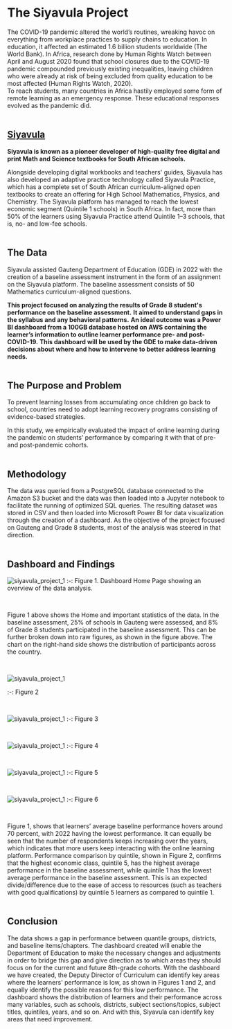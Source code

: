 # The Siyavula Project

The COVID-19 pandemic altered the world’s routines, wreaking havoc on everything from workplace practices to supply chains
to education. In education, it affected an estimated 1.6 billion students worldwide (The World Bank). In Africa, research done by
Human Rights Watch between April and August 2020 found that school closures due to the COVID-19 pandemic compounded
previously existing inequalities, leaving children who were already at risk of being excluded from quality education to be most
affected (Human Rights Watch, 2020).
<br>
To reach students, many countries in Africa hastily employed some form of remote learning as an emergency response. These
educational responses evolved as the pandemic did.
<br>
<br>

## [Siyavula](https://www.siyavula.com/)

**Siyavula is known as a pioneer developer of high-quality free digital and print Math and Science textbooks for South African
schools.**

Alongside developing digital workbooks and teachers' guides, Siyavula has also developed an adaptive practice technology called 
Siyavula Practice, which has a complete set of South African curriculum-aligned open textbooks to create an offering for High 
School Mathematics, Physics, and Chemistry. The Siyavula platform has managed to reach the lowest economic segment 
(Quintile 1 schools) in South Africa. In fact, more than 50% of the learners using Siyavula Practice attend Quintile 1–3 schools, 
that is, no- and low-fee schools.
<br>
<br>

## The Data

Siyavula assisted Gauteng Department of Education (GDE) in 2022 with the creation of a baseline assessment instrument in the form of 
an assignment on the Siyavula platform. The baseline assessment consists of 50 Mathematics curriculum-aligned questions.

**This project focused on analyzing the results of Grade 8 student's performance on the baseline assessment.** 
**It aimed to understand gaps in the syllabus and any behavioral patterns.**
**An ideal outcome was a Power BI dashboard from a 100GB database hosted on AWS containing the learner’s information to outline learner performance pre- and post-COVID-19.**
**This dashboard will be used by the GDE to make data-driven decisions about where and how to intervene to better address learning needs.**
<br>
<br>

## The Purpose and Problem

To prevent learning losses from accumulating once children go back to school, countries need to adopt learning recovery
programs consisting of evidence-based strategies.

In this study, we empirically evaluated the impact of online learning during the pandemic on students’ performance by comparing 
it with that of pre- and post-pandemic cohorts.
<br>
<br>

## Methodology

The data was queried from a PostgreSQL database connected to the Amazon S3 bucket and the data was then loaded into a Jupyter notebook to 
facilitate the running of optimized SQL queries. The resulting dataset was stored in CSV and then loaded into Microsoft Power BI for data 
visualization through the creation of a dashboard. As the objective of the project focused on Gauteng and Grade 8 students, most of the 
analysis was steered in that direction.
<br>
<br>

## Dashboard and Findings


![siyavula_project_1](images/siyavula_project_1.PNG)
:-: Figure 1. Dashboard Home Page showing an overview of the data analysis.

<br>

Figure 1 above shows the Home and important statistics of the data. In the baseline assessment, 25% of schools in Gauteng were assessed, and 8% of
Grade 8 students participated in the baseline assessment. This can be further broken down into raw figures, as shown in the figure above. The chart on
 the right-hand side shows the distribution of participants across the country.

<br>

![siyavula_project_1](images/siyavula_project_2.PNG)

:-: Figure 2

<br>

![siyavula_project_1](images/siyavula_project_3.PNG)
:-: Figure 3

<br>

![siyavula_project_1](images/siyavula_project_4.PNG)
:-: Figure 4

<br>

![siyavula_project_1](images/siyavula_project_5.PNG)
:-: Figure 5

<br>

![siyavula_project_1](images/siyavula_project_6.PNG)
:-: Figure 6

<br>

Figure 1, shows that learners’ average baseline performance hovers around 70 percent, with 2022 having the lowest performance.
It can equally be seen that the number of respondents keeps increasing over the years, which indicates that more users keep
interacting with the online learning platform.
Performance comparison by quintile, shown in Figure 2, confirms that the highest economic class, quintile 5, has the highest
average performance in the baseline assessment, while quintile 1 has the lowest average performance in the baseline assessment.
This is an expected divide/difference due to the ease of access to resources (such as teachers with good qualifications) by quintile
5 learners as compared to quintile 1.
<br>
<br>

## Conclusion

The data shows a gap in performance between quantile groups, districts, and baseline items/chapters. The dashboard created will
enable the Department of Education to make the necessary changes and adjustments in order to bridge this gap and give direction 
as to which areas they should focus on for the current and future 8th-grade cohorts.
With the dashboard we have created, the Deputy Director of Curriculum can identify key areas where the learners' performance is
low, as shown in Figures 1 and 2, and equally identify the possible reasons for this low performance.
The dashboard shows the distribution of learners and their performance across many variables, such as schools, districts, subject
sections/topics, subject titles, quintiles, years, and so on. And with this, Siyavula can identify key areas that need improvement.

